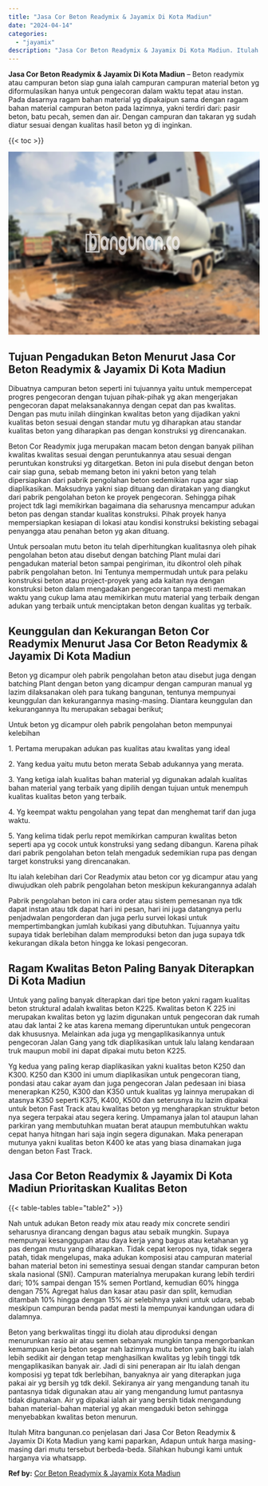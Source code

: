 ```yaml
---
title: "Jasa Cor Beton Readymix & Jayamix Di Kota Madiun"
date: "2024-04-14"
categories: 
  - "jayamix"
description: "Jasa Cor Beton Readymix & Jayamix Di Kota Madiun. Itulah Mitra bangunan.co penjelasan dari Jasa Cor Beton Readymix & Jayamix Di Kota Madiun yang kami paparka..."
---
```


**Jasa Cor Beton Readymix & Jayamix Di Kota Madiun** – Beton readymix atau campuran beton siap guna ialah campuran campuran material beton yg diformulasikan hanya untuk pengecoran dalam waktu tepat atau instan. Pada dasarnya ragam bahan material yg dipakaipun sama dengan ragam bahan material campuran beton pada lazimnya, yakni terdiri dari: pasir beton, batu pecah, semen dan air. Dengan campuran dan takaran yg sudah diatur sesuai dengan kualitas hasil beton yg di inginkan.

{{< toc >}}

![Jasa Cor Beton Readymix & Jayamix Di Kota Madiun](/images/jasa-cor-readymix-20.png)

## Tujuan Pengadukan Beton Menurut Jasa Cor Beton Readymix & Jayamix Di Kota Madiun

Dibuatnya campuran beton seperti ini tujuannya yaitu untuk mempercepat progres pengecoran dengan tujuan pihak-pihak yg akan mengerjakan pengecoran dapat melaksanakannya dengan cepat dan pas kwalitas. Dengan pas mutu inilah diinginkan kwalitas beton yang dijadikan yakni kualitas beton sesuai dengan standar mutu yg diharapkan atau standar kualitas beton yang diharapkan pas dengan konstruksi yg direncanakan.

Beton Cor Readymix juga merupakan macam beton dengan banyak pilihan kwalitas kwalitas sesuai dengan peruntukannya atau sesuai dengan peruntukan konstruksi yg ditargetkan. Beton ini pula disebut dengan beton cair siap guna, sebab memang beton ini yakni beton yang telah dipersiapkan dari pabrik pengolahan beton sedemikian rupa agar siap diaplikasikan. Maksudnya yakni siap dituang dan diratakan yang diangkut dari pabrik pengolahan beton ke proyek pengecoran. Sehingga pihak project tdk lagi memikirkan bagaimana dia seharusnya mencampur adukan beton pas dengan standar kualitas konstruksi. Pihak proyek hanya mempersiapkan kesiapan di lokasi atau kondisi konstruksi bekisting sebagai penyangga atau penahan beton yg akan dituang.

Untuk persoalan mutu beton itu telah diperhitungkan kualitasnya oleh pihak pengolahan beton atau disebut dengan batching Plant mulai dari pengadukan material beton sampai pengiriman, itu dikontrol oleh pihak pabrik pengolahan beton. Ini Tentunya mempermudah untuk para pelaku konstruksi beton atau project-proyek yang ada kaitan nya dengan konstruksi beton dalam mengadakan pengecoran tanpa mesti memakan waktu yang cukup lama atau memikirkan mutu material yang terbaik dengan adukan yang terbaik untuk menciptakan beton dengan kualitas yg terbaik.

## Keunggulan dan Kekurangan Beton Cor Readymix Menurut Jasa Cor Beton Readymix & Jayamix Di Kota Madiun

Beton yg dicampur oleh pabrik pengolahan beton atau disebut juga dengan batching Plant dengan beton yang dicampur dengan campuran manual yg lazim dilaksanakan oleh para tukang bangunan, tentunya mempunyai keunggulan dan kekurangannya masing-masing. Diantara keunggulan dan kekurangannya Itu merupakan sebagai berikut;

Untuk beton yg dicampur oleh pabrik pengolahan beton mempunyai kelebihan

1\. Pertama merupakan adukan pas kualitas atau kwalitas yang ideal

2\. Yang kedua yaitu mutu beton merata Sebab adukannya yang merata.

3\. Yang ketiga ialah kualitas bahan material yg digunakan adalah kualitas bahan material yang terbaik yang dipilih dengan tujuan untuk menempuh kualitas kualitas beton yang terbaik.

4\. Yg keempat waktu pengolahan yang tepat dan menghemat tarif dan juga waktu.

5\. Yang kelima tidak perlu repot memikirkan campuran kwalitas beton seperti apa yg cocok untuk konstruksi yang sedang dibangun. Karena pihak dari pabrik pengolahan beton telah mengaduk sedemikian rupa pas dengan target konstruksi yang direncanakan.

Itu ialah kelebihan dari Cor Readymix atau beton cor yg dicampur atau yang diwujudkan oleh pabrik pengolahan beton meskipun kekurangannya adalah

Pabrik pengolahan beton ini cara order atau sistem pemesanan nya tdk dapat instan atau tdk dapat hari ini pesan, hari ini juga datangnya perlu penjadwalan pengorderan dan juga perlu survei lokasi untuk mempertimbangkan jumlah kubikasi yang dibutuhkan. Tujuannya yaitu supaya tidak berlebihan dalam memproduksi beton dan juga supaya tdk kekurangan dikala beton hingga ke lokasi pengecoran.

## Ragam Kwalitas Beton Paling Banyak Diterapkan Di Kota Madiun

Untuk yang paling banyak diterapkan dari tipe beton yakni ragam kualitas beton struktural adalah kwalitas beton K225. Kwalitas beton K 225 ini merupakan kwalitas beton yg lazim digunakan untuk pengecoran dak rumah atau dak lantai 2 ke atas karena memang diperuntukan untuk pengecoran dak khususnya. Melainkan ada juga yg mengaplikasikannya untuk pengecoran Jalan Gang yang tdk diaplikasikan untuk lalu lalang kendaraan truk maupun mobil ini dapat dipakai mutu beton K225.

Yg kedua yang paling kerap diaplikasikan yakni kualitas beton K250 dan K300. K250 dan K300 ini umum diaplikasikan untuk pengecoran tiang, pondasi atau cakar ayam dan juga pengecoran Jalan pedesaan ini biasa menerapkan K250, K300 dan K350 untuk kualitas yg lainnya merupakan di atasnya K350 seperti K375, K400, K500 dan seterusnya itu lazim dipakai untuk beton Fast Track atau kwalitas beton yg mengharapkan struktur beton nya segera terpakai atau segera kering. Umpamanya jalan tol ataupun lahan parkiran yang membutuhkan muatan berat ataupun membutuhkan waktu cepat hanya hitngan hari saja ingin segera digunakan. Maka penerapan mutunya yakni kualitas beton K400 ke atas yang biasa dinamakan juga dengan beton Fast Track.

## Jasa Cor Beton Readymix & Jayamix Di Kota Madiun Prioritaskan Kualitas Beton

{{< table-tables table="table2" >}}

Nah untuk adukan Beton ready mix atau ready mix concrete sendiri seharusnya dirancang dengan bagus atau sebaik mungkin. Supaya mempunyai kesanggupan atau daya kerja yang bagus atau ketahanan yg pas dengan mutu yang diharapkan. Tidak cepat keropos nya, tidak segera patah, tidak mengelupas, maka adukan komposisi atau campuran material bahan material beton ini semestinya sesuai dengan standar campuran beton skala nasional (SNI). Campuran materialnya merupakan kurang lebih terdiri dari; 10% sampai dengan 15% semen Portland, kemudian 60% hingga dengan 75% Agregat halus dan kasar atau pasir dan split, kemudian ditambah 10% hingga dengan 15% air selebihnya yakni untuk udara, sebab meskipun campuran benda padat mesti Ia mempunyai kandungan udara di dalamnya.

Beton yang berkwalitas tinggi itu diolah atau diproduksi dengan menurunkan rasio air atau semen sebanyak mungkin tanpa mengorbankan kemampuan kerja beton segar nah lazimnya mutu beton yang baik itu ialah lebih sedikit air dengan tetap menghasilkan kwalitas yg lebih tinggi tdk mengaplikasikan banyak air. Jadi di sini penerapan air Itu ialah dengan komposisi yg tepat tdk berlebihan, banyaknya air yang diterapkan juga pakai air yg bersih yg tdk dekil. Sekiranya air yang mengandung tanah itu pantasnya tidak digunakan atau air yang mengandung lumut pantasnya tidak digunakan. Air yg dipakai ialah air yang bersih tidak mengandung bahan material-bahan material yg akan mengaduki beton sehingga menyebabkan kwalitas beton menurun.

Itulah Mitra bangunan.co penjelasan dari Jasa Cor Beton Readymix & Jayamix Di Kota Madiun yang kami paparkan, Adapun untuk harga masing-masing dari mutu tersebut berbeda-beda. Silahkan hubungi kami untuk harganya via whatsapp.

**Ref by:** [Cor Beton Readymix & Jayamix Kota Madiun](https://id.wikipedia.org/wiki/Cor)
